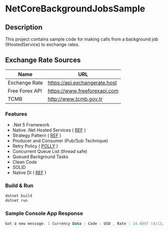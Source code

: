 # NetCoreBackgroundJobsSample


## Description

This project contains sample code for making calls from a background job (IHostedService) to exchange rates. 

## Exchange Rate Sources



| Name 	      | URL                                                                           |
|-------------------- | ----------------------------------------------------------------------------- |
| Exchange Rate 	          | https://api.exchangerate.host                                                     |
| Free Forex API 	      | https://www.freeforexapi.com                                                     |
| TCMB 	      | http://www.tcmb.gov.tr                                        |


### Features

* .Net 5 Framework
* Native .Net Hosted Services ( [REF](https://docs.microsoft.com/en-us/aspnet/core/fundamentals/host/hosted-services?view=aspnetcore-6.0&tabs=visual-studio) )
* Strategy Pattern ( [REF](https://refactoring.guru/design-patterns/strategy/csharp/example) )
* Producer and Consumer (Pub/Sub Technique)
* Retry Policy ( [POLLY](https://github.com/App-vNext/Polly) )
* Concurrent Queue List (thread safe)
* Queued Background Tasks 
* Clean Code
* SOLID
* Native DI ( [REF](https://docs.microsoft.com/en-us/aspnet/core/fundamentals/dependency-injection?view=aspnetcore-6.0) )

### Build & Run

```ps1
dotnet build
dotnet run
```

### Sample Console App Response

```ps1
Got a new message: 1 Currency Data : Code : USD , Rate : 14.6897 (4/13/2022 1:18:23 PM). (Queue size: 0)
```

